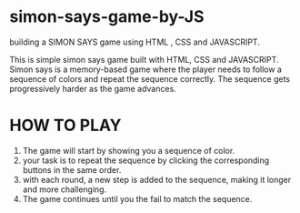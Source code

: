 # simon-says-game-by-JS
building a SIMON SAYS game using HTML , CSS and JAVASCRIPT.

This is simple simon says game built with HTML, CSS and JAVASCRIPT.
Simon says is a memory-based game where the player needs to follow a sequence of colors and repeat the sequence correctly.
The sequence gets progressively harder as the game advances.

# HOW TO PLAY
1. The game will start by showing you a sequence of color.
2. your task is to repeat the sequence by clicking the corresponding buttons in the same order.
3. with each round, a new step is added to the sequence, making it longer and more challenging.
4. The game continues until you the fail to match the sequence.
